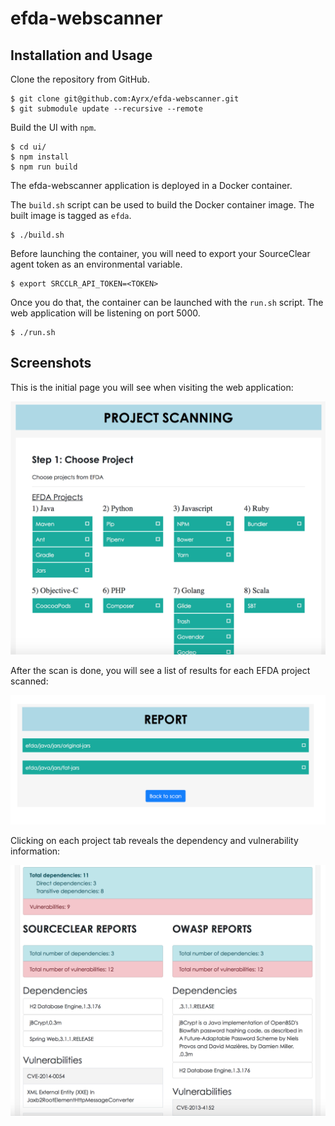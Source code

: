 # efda-webscanner

## Installation and Usage

Clone the repository from GitHub.

```
$ git clone git@github.com:Ayrx/efda-webscanner.git
$ git submodule update --recursive --remote
```

Build the UI with `npm`.

```
$ cd ui/
$ npm install
$ npm run build
```

The efda-webscanner application is deployed in a Docker container.

The `build.sh` script can be used to build the Docker container image. The
built image is tagged as `efda`.

```
$ ./build.sh
```

Before launching the container, you will need to export your SourceClear agent
token as an environmental variable.

```
$ export SRCCLR_API_TOKEN=<TOKEN>
```

Once you do that, the container can be launched with the `run.sh` script. The
web application will be listening on port 5000.

```
$ ./run.sh
```

## Screenshots

This is the initial page you will see when visiting the web application:

![initial_page](docs/img/initial_page.png)

After the scan is done, you will see a list of results for each EFDA project
scanned:

![report_page_1](docs/img/report_page_1.png)

Clicking on each project tab reveals the dependency and vulnerability
information:

![report_page_2](docs/img/report_page_2.png)
